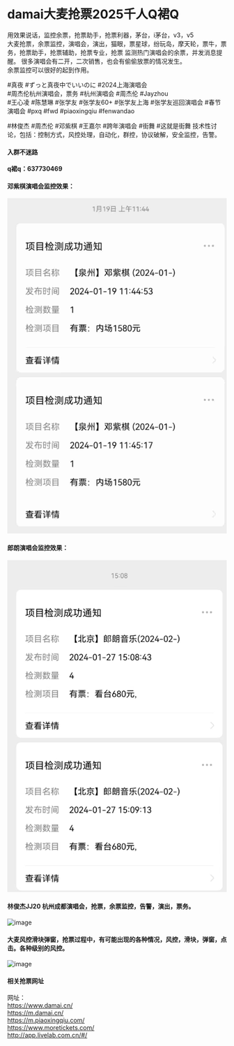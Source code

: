 
# damai大麦抢票2025千人Q裙Q
用效果说话，监控余票，抢票助手，抢票利器，茅台，i茅台，v3，v5  
大麦抢票，余票监控，演唱会，演出，猫眼，票星球，纷玩岛，摩天轮，票牛，票务，抢票助手，抢票辅助，抢票专业，抢票
监测热门演唱会的余票，并发消息提醒。
很多演唱会有二开，二次销售，也会有偷偷放票的情况发生。  
余票监控可以很好的起到作用。  

#真夜  #ずっと真夜中でいいのに #2024上海演唱会  
#周杰伦杭州演唱会，票务 #杭州演唱会 #周杰伦 #Jayzhou   
#王心凌 #陈慧琳 #张学友 #张学友60+ #张学友上海 #张学友巡回演唱会 #春节演唱会 #pxq #fwd #piaoxingqiu #fenwandao    

#林俊杰 #周杰伦 #邓紫棋 #王嘉尔 #跨年演唱会 #街舞 #这就是街舞
技术性讨论，包括：控制方式，风控处理，自动化，群控，协议破解，安全监控，告警。

#### 入群不迷路  
<strong>q裙q：637730469 </strong>   

#### 邓紫棋演唱会监控效果：  
![image](dzq-yupiao-min.jpg)  

#### 郎朗演唱会监控效果：  
![image](yupiao.jpg)  

#### 林俊杰JJ20 杭州成都演唱会，抢票，余票监控，告警，演出，票务。  
![image](JJlinjunjie1-min，jpg)  


#### 大麦风控滑块弹窗，抢票过程中，有可能出现的各种情况，风控，滑块，弹窗，点击。各种级别的风控。  
![image](multi_phones-min.gif)    


#### 相关抢票网址
网址：  
https://www.damai.cn/  
https://m.damai.cn/  
https://m.piaoxingqiu.com/     
https://www.moretickets.com/  
http://app.livelab.com.cn/#/ 

